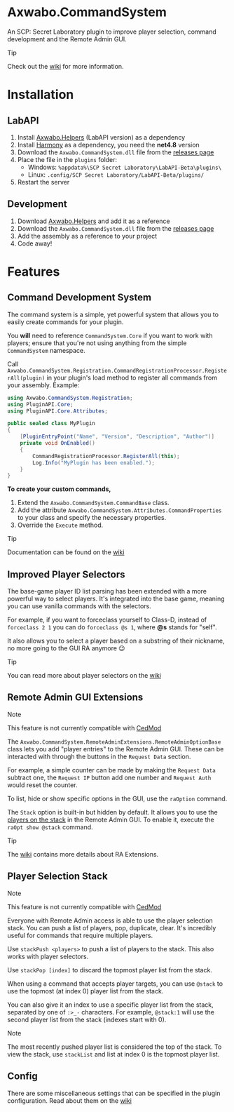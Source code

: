 ﻿# Axwabo.CommandSystem

An SCP: Secret Laboratory plugin to improve player selection, command development and the Remote Admin GUI.

> [!TIP]
> Check out the [wiki](https://github.com/Axwabo/CommandSystem/wiki) for more information.

# Installation

## LabAPI

1. Install [Axwabo.Helpers](https://github.com/Axwabo/SCPSL-Helpers/) (LabAPI version) as a dependency
2. Install [Harmony](https://github.com/pardeike/Harmony) as a dependency, you need the **net4.8** version
3. Download the `Axwabo.CommandSystem.dll` file from the [releases page](https://github.com/Axwabo/CommandSystem/releases)
4. Place the file in the `plugins` folder:
    - Windows: `%appdata%\SCP Secret Laboratory\LabAPI-Beta\plugins\`
    - Linux: `.config/SCP Secret Laboratory/LabAPI-Beta/plugins/`
5. Restart the server

## Development

1. Download [Axwabo.Helpers](https://github.com/Axwabo/SCPSL-Helpers/) and add it as a reference
2. Download the `Axwabo.CommandSystem.dll` file from the [releases page](https://github.com/Axwabo/CommandSystem/releases)
3. Add the assembly as a reference to your project
4. Code away!

# Features

## Command Development System

The command system is a simple, yet powerful system that allows you to easily create commands for your plugin.

You **will** need to reference `CommandSystem.Core` if you want to work with players; ensure that you're not using anything from the simple `CommandSystem` namespace.

Call `Axwabo.CommandSystem.Registration.CommandRegistrationProcessor.RegisterAll(plugin)` in your plugin's load method
to register all commands from your assembly. Example:

```csharp
using Axwabo.CommandSystem.Registration;
using PluginAPI.Core;
using PluginAPI.Core.Attributes;

public sealed class MyPlugin
{
    [PluginEntryPoint("Name", "Version", "Description", "Author")]
    private void OnEnabled()
    {
        CommandRegistrationProcessor.RegisterAll(this);
        Log.Info("MyPlugin has been enabled.");
    }
}
```

**To create your custom commands,**

1. Extend the `Axwabo.CommandSystem.CommandBase` class.
2. Add the attribute `Axwabo.CommandSystem.Attributes.CommandProperties` to your class and specify the necessary properties.
3. Override the `Execute` method.

> [!TIP]
> Documentation can be found on the [wiki](https://github.com/Axwabo/CommandSystem/wiki/CommandBase)

## Improved Player Selectors

The base-game player ID list parsing has been extended with a more powerful way to select players.
It's integrated into the base game, meaning you can use vanilla commands with the selectors.

For example, if you want to forceclass yourself to Class-D, instead of `forceclass 2 1` you can do `forceclass @s 1`, where
**@s** stands for "self".

It also allows you to select a player based on a substring of their nickname, no more going to the GUI RA anymore 😉

> [!TIP]
> You can read more about player selectors on the [wiki](https://github.com/Axwabo/CommandSystem/wiki/Selectors)

## Remote Admin GUI Extensions

> [!NOTE]
> This feature is not currently compatible with [CedMod](https://github.com/CedModV2/CedMod)

The `Axwabo.CommandSystem.RemoteAdminExtensions.RemoteAdminOptionBase` class lets you add "player entries" to the Remote Admin GUI.
These can be interacted with through the buttons in the `Request Data` section.

For example, a simple counter can be made by making the `Request Data` subtract one, the `Request IP` button add one number and `Request Auth` would reset the counter.

To list, hide or show specific options in the GUI, use the `raOption` command.

The `Stack` option is built-in but hidden by default.
It allows you to use the [players on the stack](#player-selection-stack) in the Remote Admin GUI.
To enable it, execute the `raOpt show @stack` command.

> [!TIP]
> The [wiki](https://github.com/Axwabo/CommandSystem/wiki/Options) contains more details about RA Extensions.

## Player Selection Stack

> [!NOTE]
> This feature is not currently compatible with [CedMod](https://github.com/CedModV2/CedMod)

Everyone with Remote Admin access is able to use the player selection stack. You can push a list of players, pop, duplicate, clear.
It's incredibly useful for commands that require multiple players.

Use `stackPush <players>` to push a list of players to the stack. This also works with player selectors.

Use `stackPop [index]` to discard the topmost player list from the stack.

When using a command that accepts player targets, you can use `@stack` to use the topmost (at index 0) player list from the stack.

You can also give it an index to use a specific player list from the stack, separated by one of `:>_-` characters.
For example, `@stack:1` will use the second player list from the stack (indexes start with 0).

> [!NOTE]
> The most recently pushed player list is considered the top of the stack. To view the stack, use `stackList` and list at index 0 is the topmost player list.

## Config

There are some miscellaneous settings that can be specified in the plugin configuration.
Read about them on the [wiki](https://github.com/Axwabo/CommandSystem/wiki/Configuration)
